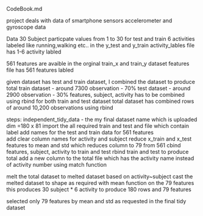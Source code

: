 CodeBook.md 

project deals with data of smartphone sensors accelerometer and gyroscope data 

Data
30 Subject particpate values from 1 to 30 for test and train 
6 activities labeled like running,walking etc.. in the y_test and y_train 
activity_lables file has 1-6 activity labled 

561 features are avaible in the orginal train_x and train_y dataset
features file has 561 features labled 

given dataset has test and train dataset, I combined the dataset to produce total
train dataset - around 7300 observation - 70% 
test dataset - around 2900 observation - 30% 
features, subject, activity has to be combined using rbind for both train and test dataset
total dataset has combined rows of around 10,200 observations using rbind

steps:
independent_tidy_data - the my final dataset name which is uploaded  dim =180 x 81 
import the all required train and test and file which contain label
add names for the test and train data for 561 features  
add clear column names for activity and subject 
reduce x_train and x_test features to mean and std which reduces column to 79 from 561 
cbind features, subject, activity to train and test 
rbind train and test to produce total 
add a new column to the total file which has the activity name instead of activity number using match function

melt the total dataset to melted dataset based on activity~subject 
cast the melted dataset to shape as required with mean function on the 79 features 
this produces 30 subject * 6 activity to produce 180 rows and 79 features 






selected only 79 features by mean and std as requested in the final tidy dataset












